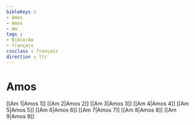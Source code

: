 ```yaml
---
bibleKeys : 
- Amos
- Amos
- Am
tags : 
- Bible/Am
- français
cssclass : français
direction : ltr
---
```


# Amos

[[Am 1|Amos 1]]
[[Am 2|Amos 2]]
[[Am 3|Amos 3]]
[[Am 4|Amos 4]]
[[Am 5|Amos 5]]
[[Am 6|Amos 6]]
[[Am 7|Amos 7]]
[[Am 8|Amos 8]]
[[Am 9|Amos 9]]
